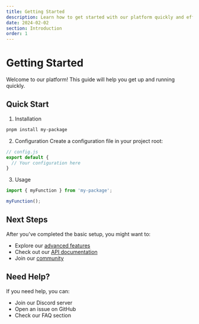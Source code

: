 ```yaml
---
title: Getting Started
description: Learn how to get started with our platform quickly and efficiently
date: 2024-02-02
section: Introduction
order: 1
---
```


# Getting Started

Welcome to our platform! This guide will help you get up and running quickly.

## Quick Start

1. Installation
```bash
pnpm install my-package
```

2. Configuration
Create a configuration file in your project root:

```js
// config.js
export default {
  // Your configuration here
}
```

3. Usage
```js
import { myFunction } from 'my-package';

myFunction();
```

## Next Steps

After you've completed the basic setup, you might want to:

- Explore our [advanced features](/docs/advanced-features)
- Check out our [API documentation](/docs/api)
- Join our [community](/docs/community)

## Need Help?

If you need help, you can:

- Join our Discord server
- Open an issue on GitHub
- Check our FAQ section